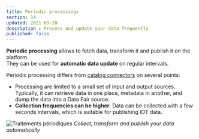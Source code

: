 ```yaml
---
title: Periodic processings
section: 14
updated: 2021-09-20
description : Process and update your data frequently
published: false
---
```



**Periodic processing** allows to fetch data, transform it and publish it on the platform.  
They can be used for **automatic data update** on regular intervals.

Periodic processing differs from [catalog connectors](./user-guide/catalogues) on several points:

* Processing are limited to a small set of input and output sources. Typically, it can retrieve data in one place, metadata in another, and dump the data into a Data Fair source.
* **Collection frequencies can be higher**: Data can be collected with a few seconds intervals, which is suitable for publishing IOT data.

![Traitements périodiques](./images/user-guide/processings.jpg)
*Collect, transform and publish your data automatically*
